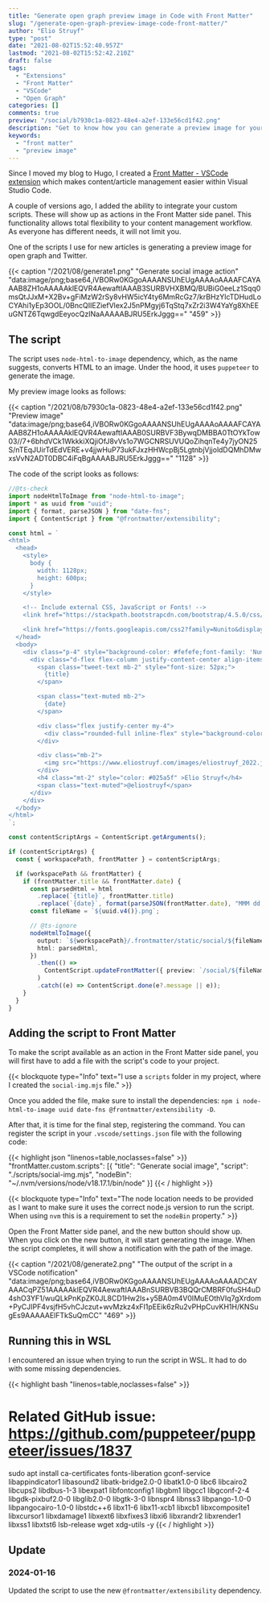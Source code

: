 ```yaml
---
title: "Generate open graph preview image in Code with Front Matter"
slug: "/generate-open-graph-preview-image-code-front-matter/"
author: "Elio Struyf"
type: "post"
date: "2021-08-02T15:52:40.957Z"
lastmod: "2021-08-02T15:52:42.210Z"
draft: false
tags:
  - "Extensions"
  - "Front Matter"
  - "VSCode"
  - "Open Graph"
categories: []
comments: true
preview: "/social/b7930c1a-0823-48e4-a2ef-133e56cd1f42.png"
description: "Get to know how you can generate a preview image for your articles by using a custom script and the Front Matter Visual Studio Code extension."
keywords:
  - "front matter"
  - "preview image"
---
```


Since I moved my blog to Hugo, I created a [Front Matter - VSCode extension](https://marketplace.visualstudio.com/items?itemName=eliostruyf.vscode-front-matter) which makes content/article management easier within Visual Studio Code.

A couple of versions ago, I added the ability to integrate your custom scripts. These will show up as actions in the Front Matter side panel. This functionality allows total flexibility to your content management workflow. As everyone has different needs, it will not limit you.

One of the scripts I use for new articles is generating a preview image for open graph and Twitter.

{{< caption "/2021/08/generate1.png" "Generate social image action"  "data:image/png;base64,iVBORw0KGgoAAAANSUhEUgAAAAoAAAAFCAYAAAB8ZH1oAAAAAklEQVR4AewaftIAAAB3SURBVHXBMQ/BUBiG0eeLz1Sqq0msQtJJxM+X2Bv+gFiMzW2rSy8vHW5icY4ty6MmRcGz7/krBHzYlcTDHudLoCYAhi1yEp3OOL/0BncQIIEZiefVlex2J5nPMgyj6TqStq7xZr2i3W4YaYg8XhEEuGNTZ6TqwgdEeyocQzINaAAAAABJRU5ErkJggg==" "459" >}}

## The script

The script uses `node-html-to-image` dependency, which, as the name suggests, converts HTML to an image. Under the hood, it uses `puppeteer` to generate the image.

My preview image looks as follows:

{{< caption "/2021/08/b7930c1a-0823-48e4-a2ef-133e56cd1f42.png" "Preview image"  "data:image/png;base64,iVBORw0KGgoAAAANSUhEUgAAAAoAAAAFCAYAAAB8ZH1oAAAAAklEQVR4AewaftIAAAB0SURBVF3BywqDMBBA0TtOYkTow03//7+6bhdVCk1WkkkiXQjiOfJ8vVs1o7WGCNRSUVUQoZihqnTe4y7jyON25S/nTEqJUirTdEdVERE+v4jjwHuP73ukFJxzHHWcpBj5LgtnbjVjjoldDQMhDMwxsVvN2ADT0DBC4iFqBgAAAABJRU5ErkJggg==" "1128" >}}

The code of the script looks as follows:

```typescript {linenos=table,noclasses=false}
//@ts-check
import nodeHtmlToImage from "node-html-to-image";
import * as uuid from "uuid";
import { format, parseJSON } from "date-fns";
import { ContentScript } from "@frontmatter/extensibility";

const html = `
<html>
  <head>
    <style>
      body {
        width: 1128px;
        height: 600px;
      }
    </style>

    <!-- Include external CSS, JavaScript or Fonts! -->
    <link href="https://stackpath.bootstrapcdn.com/bootstrap/4.5.0/css/bootstrap.min.css" rel="stylesheet" integrity="sha384-9aIt2nRpC12Uk9gS9baDl411NQApFmC26EwAOH8WgZl5MYYxFfc+NcPb1dKGj7Sk" crossorigin="anonymous">

    <link href="https://fonts.googleapis.com/css2?family=Nunito&display=swap" rel="stylesheet">
  </head>
  <body>
    <div class="p-4" style="background-color: #fefefe;font-family: 'Nunito', sans-serif; font-size: 20px; width: 1128px; height:600px;">
      <div class="d-flex flex-column justify-content-center align-items-center text-center" style="border: 10px solid #025a5f; height:100%; width:100%; border-radius:50px;">
        <span class="tweet-text mb-2" style="font-size: 52px;">
          {title}
        </span>

        <span class="text-muted mb-2">
          {date}
        </span>

        <div class="flex justify-center my-4">
          <div class="rounded-full inline-flex" style="background-color: #198c95; height: 0.25rem; width: 4rem;"></div>
        </div>

        <div class="mb-2">
          <img src="https://www.eliostruyf.com/images/eliostruyf_2022.jpg" class="rounded-circle" width="150px">
        </div>
        <h4 class="mt-2" style="color: #025a5f" >Elio Struyf</h4>
        <span class="text-muted">@eliostruyf</span>
      </div>
    </div>
  </body>
</html>
`;

const contentScriptArgs = ContentScript.getArguments();

if (contentScriptArgs) {
  const { workspacePath, frontMatter } = contentScriptArgs;

  if (workspacePath && frontMatter) {
    if (frontMatter.title && frontMatter.date) {
      const parsedHtml = html
        .replace(`{title}`, frontMatter.title)
        .replace(`{date}`, format(parseJSON(frontMatter.date), "MMM dd, yyyy"));
      const fileName = `${uuid.v4()}.png`;

      // @ts-ignore
      nodeHtmlToImage({
        output: `${workspacePath}/.frontmatter/static/social/${fileName}`,
        html: parsedHtml,
      })
        .then(() =>
          ContentScript.updateFrontMatter({ preview: `/social/${fileName}` })
        )
        .catch((e) => ContentScript.done(e?.message || e));
    }
  }
}
```

## Adding the script to Front Matter

To make the script available as an action in the Front Matter side panel, you will first have to add a file with the script's code to your project.

{{< blockquote type="Info" text="I use a `scripts` folder in my project, where I created the `social-img.mjs` file." >}}

Once you added the file, make sure to install the dependencies: `npm i node-html-to-image uuid date-fns @frontmatter/extensibility -D`.

After that, it is time for the final step, registering the command. You can register the script in your `.vscode/settings.json` file with the following code:

{{< highlight json "linenos=table,noclasses=false" >}}
"frontMatter.custom.scripts": [{
    "title": "Generate social image",
    "script": "./scripts/social-img.mjs",
    "nodeBin": "~/.nvm/versions/node/v18.17.1/bin/node"
  }]
{{< / highlight >}}

{{< blockquote type="Info" text="The node location needs to be provided as I want to make sure it uses the correct node.js version to run the script. When using `nvm` this is a requirement to set the `nodeBin` property." >}}

Open the Front Matter side panel, and the new button should show up. When you click on the new button, it will start generating the image. When the script completes, it will show a notification with the path of the image.

{{< caption "/2021/08/generate2.png" "The output of the script in a VSCode notification"  "data:image/png;base64,iVBORw0KGgoAAAANSUhEUgAAAAoAAAADCAYAAACqPZ51AAAAAklEQVR4AewaftIAAABnSURBVB3BQQrCMBRF0fuSH4uD4shO3YF1/wuQLkPnKpZK0JL8CD1Hw2ls+y5BA0m4V0IMuEOthVIq7gXrdom+PyCJIPF4vsjfH5vhCJczut+wvMzkz4xFI1pEEik6zRu2vPHpCuvKH1H/KNSugEs9AAAAAElFTkSuQmCC" "469" >}} 

## Running this in WSL

I encountered an issue when trying to run the script in WSL. It had to do with some missing dependencies.

{{< highlight bash "linenos=table,noclasses=false" >}}
# Related GitHub issue: https://github.com/puppeteer/puppeteer/issues/1837

sudo apt install ca-certificates fonts-liberation gconf-service libappindicator1 libasound2 libatk-bridge2.0-0 libatk1.0-0 libc6 libcairo2 libcups2 libdbus-1-3 libexpat1 libfontconfig1 libgbm1 libgcc1 libgconf-2-4 libgdk-pixbuf2.0-0 libglib2.0-0 libgtk-3-0 libnspr4 libnss3 libpango-1.0-0 libpangocairo-1.0-0 libstdc++6 libx11-6 libx11-xcb1 libxcb1 libxcomposite1 libxcursor1 libxdamage1 libxext6 libxfixes3 libxi6 libxrandr2 libxrender1 libxss1 libxtst6 lsb-release wget xdg-utils -y 
{{< / highlight >}}

## Update

### 2024-01-16

Updated the script to use the new `@frontmatter/extensibility` dependency.
